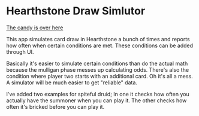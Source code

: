 # Hearthstone Draw Simlutor

[The candy is over here](https://pvdz.github.io/hs_draw_sim/src/web.html)

This app simulates card draw in Hearthstone a bunch of times and reports how often when certain conditions are met. These conditions can be added through UI.

Basically it's easier to simulate certain conditions than do the actual math because the mulligan phase messes up calculating odds. There's also the condition where player two starts with an additional card. Oh it's all a mess. A simulator will be much easier to get "reliable" data.

I've added two examples for spiteful druid; In one it checks how often you actually have the summoner when you can play it. The other checks how often it's bricked before you can play it.


